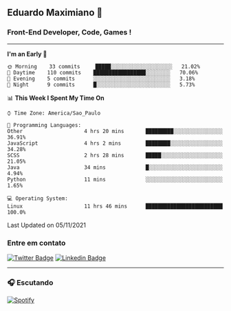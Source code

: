 ## Eduardo Maximiano 👋

### Front-End Developer, Code, Games !

---

<!--START_SECTION:waka-->
**I'm an Early 🐤** 

```text
🌞 Morning    33 commits     █████░░░░░░░░░░░░░░░░░░░░   21.02% 
🌆 Daytime    110 commits    █████████████████░░░░░░░░   70.06% 
🌃 Evening    5 commits      ░░░░░░░░░░░░░░░░░░░░░░░░░   3.18% 
🌙 Night      9 commits      █░░░░░░░░░░░░░░░░░░░░░░░░   5.73%

```


📊 **This Week I Spent My Time On** 

```text
⌚︎ Time Zone: America/Sao_Paulo

💬 Programming Languages: 
Other                    4 hrs 20 mins       █████████░░░░░░░░░░░░░░░░   36.91% 
JavaScript               4 hrs 2 mins        ████████░░░░░░░░░░░░░░░░░   34.28% 
SCSS                     2 hrs 28 mins       █████░░░░░░░░░░░░░░░░░░░░   21.05% 
Java                     34 mins             █░░░░░░░░░░░░░░░░░░░░░░░░   4.94% 
Python                   11 mins             ░░░░░░░░░░░░░░░░░░░░░░░░░   1.65%

💻 Operating System: 
Linux                    11 hrs 46 mins      █████████████████████████   100.0%

```


 Last Updated on 05/11/2021
<!--END_SECTION:waka-->

### Entre em contato

[![Twitter Badge](https://img.shields.io/badge/-@edmaxi-1ca0f1?style=flat-square&labelColor=1ca0f1&logo=twitter&logoColor=white&link=https://twitter.com/edmaxi)](https://twitter.com/edmaxi)
[![Linkedin Badge](https://img.shields.io/badge/-Eduardo_Maximiano-0077B5?style=flat-square&logo=Linkedin&logoColor=white&link=https://www.linkedin.com/in/maximiano-eduardo)](https://www.linkedin.com/in/maximiano-eduardo)

---

### 🎧 Escutando
[![Spotify](https://novatorem-sandy.vercel.app/api/spotify)](https://open.spotify.com/user/comgigo)
